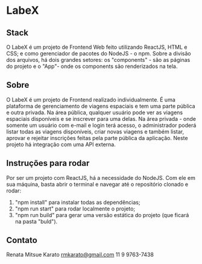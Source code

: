 # LabeX

## Stack
O LabeX é um projeto de Frontend Web feito utilizando ReactJS, HTML e CSS; e como gerenciador de pacotes do NodeJS - o npm. 
Sobre a divisão dos arquivos, há dois grandes setores: os "components" - são as páginas do projeto e o "App"- onde os components são renderizados na tela.

## Sobre
O LabeX é um projeto de Frontend realizado individualmente. É uma plataforma de gerenciamento de viagens espaciais e tem uma parte pública e outra privada.
Na área pública, qualquer usuário pode ver as viagens espaciais disponíveis e se inscrever para uma delas.
Na área privada - onde somente um usuário com e-mail e login terá acesso, o administrador poderá listar todas as viagens disponíveis, criar novas viagens e também listar, aprovar e rejeitar inscrições feitas pela parte pública da aplicação. 
Neste projeto há integração com uma API externa. 

## Instruções para rodar
Por ser um projeto com ReactJS, há a necessidade do NodeJS. Com ele em sua máquina, basta abrir o terminal e navegar até o repositório clonado e rodar:
1. "npm install" para instalar todas as dependências;
2. "npm run start" para rodar localmente o projeto;
3. "npm run build" para gerar uma versão estática do projeto (que ficará na pasta "buld").

## Contato
Renata Mitsue Karato
rmkarato@gmail.com
11 9 9763-7438
